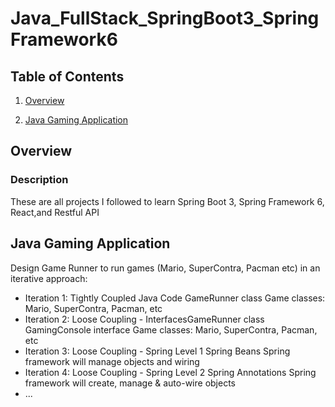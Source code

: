 # Java_FullStack_SpringBoot3_SpringFramework6
## Table of Contents
1. [Overview](#Overview)

2. [Java Gaming Application](#Java-Gaming-Application)

## Overview
### Description
These are all projects I followed to learn Spring Boot 3, Spring Framework 6, React,and Restful API

## Java Gaming Application
Design Game Runner to run games (Mario, SuperContra, Pacman etc) in an iterative approach: 
* Iteration 1: Tightly Coupled Java Code GameRunner class Game classes: Mario, SuperContra, Pacman, etc 
* Iteration 2: Loose Coupling - InterfacesGameRunner class GamingConsole interface Game classes: Mario, SuperContra, Pacman, etc 
* Iteration 3: Loose Coupling - Spring Level 1 Spring Beans Spring framework will manage objects and wiring 
* Iteration 4: Loose Coupling - Spring Level 2 Spring Annotations Spring framework will create, manage & auto-wire objects 
* ...
